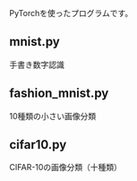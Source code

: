 PyTorchを使ったプログラムです。

## mnist.py

手書き数字認識

## fashion_mnist.py

10種類の小さい画像分類

## cifar10.py

CIFAR-10の画像分類（十種類）
